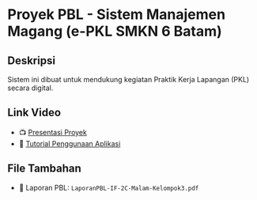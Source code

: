 # Proyek PBL - Sistem Manajemen Magang (e-PKL SMKN 6 Batam)

## Deskripsi
Sistem ini dibuat untuk mendukung kegiatan Praktik Kerja Lapangan (PKL) secara digital.

## Link Video
- 📺 [Presentasi Proyek](https://youtu.be/e1Dt-8Jpb6w?si=om51k7oNkrSoNmDt)
- 🎥 [Tutorial Penggunaan Aplikasi](https://youtu.be/Jivxi0cy33M?si=3ccwjP-OHfFQizXI)

## File Tambahan
- 📄 Laporan PBL: `LaporanPBL-IF-2C-Malam-Kelompok3.pdf`